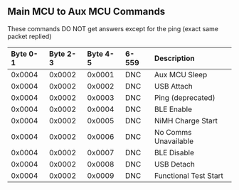 ## [](#header-2) Main MCU to Aux MCU Commands    
These commands DO NOT get answers except for the ping (exact same packet replied)   
    
| Byte 0-1 | Byte 2-3 | Byte 4-5 | 6-559 | Description |  
|:---------|:---------|:---------|:------|:------------|   
| 0x0004   | 0x0002   | 0x0001   | DNC   | Aux MCU Sleep |   
| 0x0004   | 0x0002   | 0x0002   | DNC   | USB Attach |   
| 0x0004   | 0x0002   | 0x0003   | DNC   | Ping (deprecated) |   
| 0x0004   | 0x0002   | 0x0004   | DNC   | BLE Enable |   
| 0x0004   | 0x0002   | 0x0005   | DNC   | NiMH Charge Start |   
| 0x0004   | 0x0002   | 0x0006   | DNC   | No Comms Unavailable |   
| 0x0004   | 0x0002   | 0x0007   | DNC   | BLE Disable  |   
| 0x0004   | 0x0002   | 0x0008   | DNC   | USB Detach |   
| 0x0004   | 0x0002   | 0x0009   | DNC   | Functional Test Start |   
